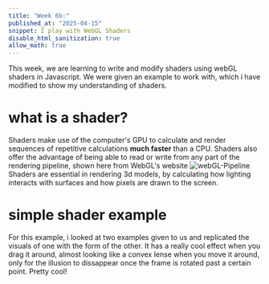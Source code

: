 ```yaml
---
title: "Week 6b:"
published_at: "2025-04-15"
snippet: I play with WebGL Shaders
disable_html_sanitization: true
allow_math: true
---
```


This week, we are learning to write and modify shaders using webGL shaders in Javascript. We were given an example to work with, which i have modified to show my understanding of shaders.

# what is a shader?
Shaders make use of the computer's GPU to calculate and render sequences of repetitive calculations **much faster** than a CPU. Shaders also offer the advantage of being able to read or write from any part of the rendering pipeline, shown here from WebGL's website
![webGL-Pipeline](Wk-6B/WebGl-Pipeline.png)
Shaders are essential in rendering 3d models, by calculating how lighting interacts with surfaces and how pixels are drawn to the screen. 

# simple shader example
<div id="shader_example_div"></div>

<script type="module" id="shader_example_script">

import * as THREE from "/_scripts/three.js/three.module.js"
import codeblockRenderer from "/_scripts/codeblock_renderer.js"
import { OrbitControls } from "/_scripts/three.js/OrbitControls.js"
const div = document.getElementById ("shader_example_div")
const width = div.parentNode.scrollWidth
const height = width * 9 / 16

// Basic three.js setup
const scene = new THREE.Scene()
const camera = new THREE.PerspectiveCamera (70, width / height, 0.01, 10)
camera.position.z = 1

const renderer = new THREE.WebGLRenderer ({ antialias: true })
renderer.setSize (width, height)
div.appendChild (renderer.domElement)

const controls = new OrbitControls (camera, renderer.domElement)

const shaderMaterial = new THREE.ShaderMaterial({
  uniforms: {
    u_time:    { value: 0.0 }
  },
  vertexShader: `
    varying vec2 vUv;
    void main() {
      vUv = uv;
      gl_Position = projectionMatrix * modelViewMatrix * vec4(position, 1.0);
    }
  `,
  fragmentShader: `
    uniform float u_time;
    varying vec2 vUv;

    void main() {
      // compute distance from centre
      vec2 centre = vec2(0.5, 0.5);
      float d = distance(vUv, centre);

      // create a ripple wave
      float wave = 0.5 + 0.5 * sin(20.0 * d - u_time * 5.0);

      // fade out towards edge
      float mask = smoothstep(0.5, 0.48, d);

      // blend two colours based on the wave
      vec3 col1 = vec3(0.1, 0.2, 0.7);
      vec3 col2 = vec3(0.8, 0.3, 0.1);
      vec3 colour = mix(col1, col2, wave) * mask;

      gl_FragColor = vec4(colour, 1.0);
    }
  `
})

   // Create a simple plane to display our shader
   const geometry = new THREE.PlaneGeometry (1.6, 0.9)
   const mesh = new THREE.Mesh (geometry, shaderMaterial)
   scene.add (mesh)

   // Animation loop
   renderer.setAnimationLoop (time => {
      shaderMaterial.uniforms.u_time.value = time * 0.001
      renderer.render (scene, camera)
   })

   // Render code block
   codeblockRenderer(document, "shader_example_script", "shader_example_div")
</script>
For this example, i looked at two examples given to us and replicated the visuals of one with the form of the other. It has a really cool effect when you drag it around, almost looking like a convex lense when you move it around, only for the illusion to dissappear once the frame is rotated past a certain point. Pretty cool!
